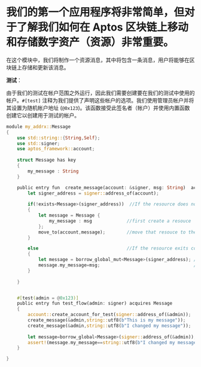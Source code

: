 # 我们的第一个应用程序将非常简单，但对于了解我们如何在 Aptos 区块链上移动和存储数字资产（资源）非常重要。

在这个模块中，我们将制作一个资源消息，其中将包含一条消息，用户将能够在区块链上存储和更新该消息。

**测试**：

由于我们的测试在帐户范围之外运行，因此我们需要创建要在我们的测试中使用的帐户。`#[test]` 注释为我们提供了声明这些帐户的选项。我们使用管理员帐户并将其设置为随机帐户地址 (`@0x123`)。该函数接受此签名者（帐户）并使用内置函数创建它以创建用于测试的帐户。


<!-- # First App

Our first application will be quite simple yet quite important to understand how we can make digital assets(Resources) in move and store on Aptos blockchain.

In this module we will make a resource `Message` which will contain a message which the user will be able to store and update on blockchain.

**Test:**

Since our test runs outside of an account scope, we need to _create_ accounts to use in our test. The `#[test]` annotation gives us the option to declare those accounts. We use an `admin` account and set it to a random account address (`@0x123`). The function accepts this signer (account) and creates it by using a built-in function to create an account for test. -->

```rust
module my_addrx::Message
{
    use std::string::{String,Self};
    use std::signer;
    use aptos_framework::account;
    
    struct Message has key
    {
        my_message : String
    }

    public entry fun  create_message(account: &signer, msg: String)  acquires Message{
        let signer_address = signer::address_of(account);
        
        if(!exists<Message>(signer_address))  //If the resource does not exits corresponding to a given address
        {
            let message = Message {
                my_message : msg             //first create a resouce
            };
            move_to(account,message);        //move that resouce to the account
        }

        else                                 //If the resource exits corresponding to a given address
        {
            let message = borrow_global_mut<Message>(signer_address); //get the resouce 
            message.my_message=msg;                                   //update the resouce
        }
        
    }


    #[test(admin = @0x123)]
    public entry fun test_flow(admin: signer) acquires Message 
    {
        account::create_account_for_test(signer::address_of(&admin));
        create_message(&admin,string::utf8(b"This is my message"));
        create_message(&admin,string::utf8(b"I changed my message"));
        
        let message=borrow_global<Message>(signer::address_of(&admin));
        assert!(message.my_message==string::utf8(b"I changed my message"),10);
    }

}
```
